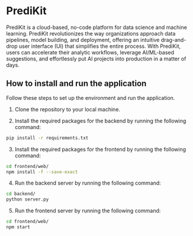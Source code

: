 # PrediKit

PrediKit is a cloud-based, no-code platform for data science and machine learning. PrediKit revolutionizes the way organizations approach data pipelines, model building, and deployment, offering an intuitive drag-and-drop user interface (UI) that simplifies the entire process. With PrediKit, users can accelerate their analytic workflows, leverage AI/ML-based suggestions, and effortlessly put AI projects into production in a matter of days.


## How to install and run the application

Follow these steps to set up the environment and run the application.


1. Clone the repository to your local machine.

2. Install the required packages for the backend by running the following command:

```bash
pip install -r requirements.txt
```

3. Install the required packages for the frontend by running the following command:

```bash
cd frontend/web/
npm install -f --save-exact
```

4. Run the backend server by running the following command:

```bash
cd backend/
python server.py
```

5. Run the frontend server by running the following command:

```bash
cd frontend/web/
npm start
```
